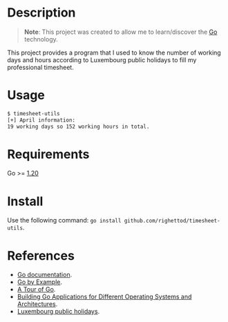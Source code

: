 # Description

> **Note**: This project was created to allow me to learn/discover the [Go](https://golang.org) technology.

This project provides a program that I used to know the number of working days and hours according to Luxembourg public holidays to fill my professional timesheet.

# Usage

```bash
$ timesheet-utils
[+] April information:
19 working days so 152 working hours in total.
```

# Requirements

Go >= [1.20](https://golang.org/dl/)

# Install

Use the following command: `go install github.com/righettod/timesheet-utils`.

# References

* [Go documentation](https://golang.org/doc/).
* [Go by Example](https://gobyexample.com/).
* [A Tour of Go](https://tour.golang.org/welcome/1).
* [Building Go Applications for Different Operating Systems and Architectures](https://www.digitalocean.com/community/tutorials/building-go-applications-for-different-operating-systems-and-architectures).
* [Luxembourg public holidays](https://luxembourg.public.lu/en/living/quality-of-life/jours-feries-legaux.html).
